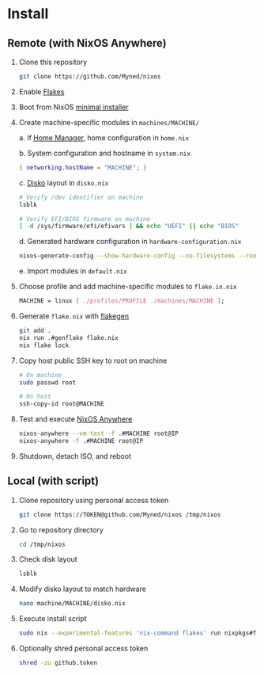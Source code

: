 # Install

## Remote (with NixOS Anywhere)

1. Clone this repository

   ```sh
   git clone https://github.com/Myned/nixos
   ```

2. Enable [Flakes](https://wiki.nixos.org/wiki/Flakes)

3. Boot from NixOS [minimal installer](https://nixos.org/download.html#nixos-iso)

4. Create machine-specific modules in `machines/MACHINE/`

   a. If [Home Manager](https://github.com/nix-community/home-manager), home configuration in `home.nix`

   b. System configuration and hostname in `system.nix`

   ```nix
   { networking.hostName = "MACHINE"; }
   ```

   c. [Disko](https://github.com/nix-community/disko) layout in `disko.nix`

   ```sh
   # Verify /dev identifier on machine
   lsblk

   # Verify EFI/BIOS firmware on machine
   [ -d /sys/firmware/efi/efivars ] && echo "UEFI" || echo "BIOS"
   ```

   d. Generated hardware configuration in `hardware-configuration.nix`

   ```sh
   nixos-generate-config --show-hardware-config --no-filesystems --root /mnt
   ```

   e. Import modules in `default.nix`

5. Choose profile and add machine-specific modules to `flake.in.nix`

   ```nix
   MACHINE = linux [ ./profiles/PROFILE ./machines/MACHINE ];
   ```

6. Generate `flake.nix` with [flakegen](https://github.com/jorsn/flakegen)

   ```sh
   git add .
   nix run .#genflake flake.nix
   nix flake lock
   ```

7. Copy host public SSH key to root on machine

   ```sh
   # On machine
   sudo passwd root
   ```

   ```sh
   # On host
   ssh-copy-id root@MACHINE
   ```

8. Test and execute [NixOS Anywhere](https://github.com/nix-community/nixos-anywhere)

   ```sh
   nixos-anywhere --vm-test -f .#MACHINE root@IP
   nixos-anywhere -f .#MACHINE root@IP
   ```

9. Shutdown, detach ISO, and reboot

## Local (with script)

1. Clone repository using personal access token

   ```sh
   git clone https://TOKEN@github.com/Myned/nixos /tmp/nixos
   ```

2. Go to repository directory

   ```sh
   cd /tmp/nixos
   ```

3. Check disk layout

   ```sh
   lsblk
   ```

4. Modify disko layout to match hardware

   ```sh
   nano machine/MACHINE/disko.nix
   ```

5. Execute install script

   ```sh
   sudo nix --experimental-features 'nix-command flakes' run nixpkgs#fish -- install.fish
   ```

6. Optionally shred personal access token

   ```sh
   shred -zu github.token
   ```
